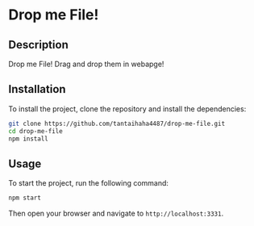 # Drop me File!

## Description
Drop me File! Drag and drop them in webapge!
## Installation
To install the project, clone the repository and install the dependencies:
```bash
git clone https://github.com/tantaihaha4487/drop-me-file.git
cd drop-me-file
npm install
```

## Usage
To start the project, run the following command:
```bash
npm start
```
Then open your browser and navigate to `http://localhost:3331`.
